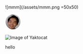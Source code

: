 ![mmm](/assets/mmm.png =50x50)

<img src="/assets/mmm.png" width="50" height="50" />

![Image of Yaktocat](https://octodex.github.com/images/yaktocat.png)

hello
